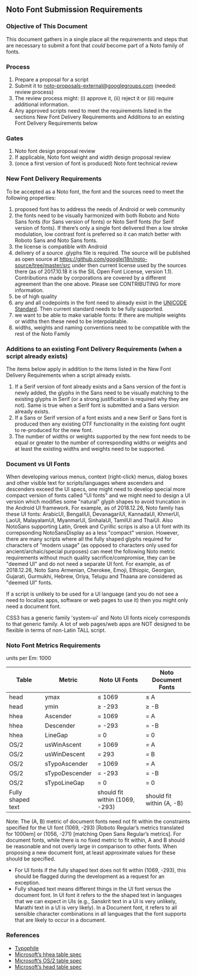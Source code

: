 ## Noto Font Submission Requirements


### Objective of This Document
This document gathers in a single place all the requirements and steps that are necessary to submit a font that *could* become part of a Noto family of fonts.


### Process
1. Prepare a proposal for a script
2. Submit it to noto-proposals-external@googlegroups.com (needed: review process)
3. The review process might: (i) approve it, (ii) reject it or (iii) require additional information.
4. Any approved scripts need to meet the requirements listed in the sections New Font Delivery Requirements and Additions to an existing Font Delivery Requirements below


### Gates
1. Noto font design proposal review
2. If applicable, Noto font weight and width design proposal review
3. (once a first version of font is produced) Noto font technical review


### New Font Delivery Requirements
To be accepted as a Noto font, the font and the sources need to meet the following properties:
1. proposed font has to address the needs of Android or web community
2. the fonts need to be visually harmonized with both Roboto and Noto Sans fonts (for Sans version of fonts) or Noto Serif fonts (for Serif version of fonts). If there’s only a single font delivered then a low stroke modulation, low contrast font is preferred so it can match better with Roboto Sans and Noto Sans fonts.
3. the license is compatible with Android
4. delivery of a source .glyphs file is required. The source will be published as open source at https://github.com/googlei18n/noto-source/tree/master/src under then current license used by the sources there (as of 2017.10.18 it is the SIL Open Font License, version 1.1). Contributions made by corporations are covered by a different agreement than the one above. Please see CONTRIBUTING for more information.
5. be of high quality
6. any and all codepoints in the font need to already exist in the [UNICODE Standard](http://www.unicode.org/versions/latest/). Then current standard needs to be fully supported.
7. we want to be able to make variable fonts: If there are multiple weights or widths then these need to be interpolatable.
8. widths, weights and naming conventions need to be compatible with the rest of the Noto Family


### Additions to an existing Font Delivery Requirements (when a script already exists)
The items below apply in addition to the items listed in the New Font Delivery Requirements when a script already exists.
1. If a Serif version of font already exists and a Sans version of the font is newly added, the glyphs in the Sans need to be visually matching to the existing glyphs in Serif (or a strong justification is required why they are not). Same is true when a Serif font is submitted and a Sans version already exists.
2. If a Sans or Serif version of a font exists and a new Serif or Sans font is produced then any existing OTF functionality in the existing font ought to re-produced for the new font.
3. The number of widths or weights supported by the new font needs to be equal or greater to the number of corresponding widths or weights and at least the existing widths and weights need to be supported.


### Document vs UI Fonts
When developing various menus, context (right-click) menus, dialog boxes and other visible text for scripts/languages where ascenders and descenders exceed the UI specs, one might need to develop special more compact version of fonts called "UI fonts" and we might need to design a UI version which modifies some "natural" glyph shapes to avoid truncation in the Android UI framework. For example, as of 2018.12.26, Noto family has these UI fonts: ArabicUI, BengaliUI, DevanagariUI, KannadaUI, KhmerUI, LaoUI, MalayalamUI, MyanmarUI, SinhalaUI, TamilUI and ThaiUI. Also NotoSans supporting Latin, Greek and Cyrillic scrips is also a UI font with its correpsonding NotoSansDisplay as a less "compact" version. However, there are many scripts where all the fully shaped glyphs required for characters of "modern usage" (as opposed to characters only used for ancient/archaic/special purposes) can meet the following Noto metric requirements without much quality sacrifice/compromise, they can be "deemed UI" and do not need a separate UI font. For example, as of 2018.12.26, Noto Sans Armenian, Cherokee, Emoji, Ethiopic, Georgian, Gujarati, Gurmukhi, Hebrew, Oriya, Telugu and Thaana are considered as "deemed UI" fonts.

If a script is unlikely to be used for a UI language (and you do not see a need to localize apps, software or web pages to use it) then you might only need a document font.

CSS3 has a generic family 'system-ui' and Noto UI fonts nicely corresponds to that generic family. A lot of web pages/web apps are NOT designed to be flexible in terms of non-Latin TALL script.


### Noto Font Metrics Requirements
units per Em: 1000

|Table|Metric|Noto UI Fonts|Noto Document Fonts|
|-----|------|-------------|-------------------|
|head|ymax|≤ 1069|≤ A|
|head|ymin|≥ -293|≥ -B|
|hhea|Ascender|= 1069|= A|
|hhea|Descender|= -293|= -B|
|hhea|LineGap|= 0|= 0|
|OS/2|usWinAscent|= 1069|= A|
|OS/2|usWinDescent|= 293|= B|
|OS/2|sTypoAscender|= 1069|= A|
|OS/2|sTypoDescender|= -293|= -B|
|OS/2|sTypoLineGap|= 0|= 0|
|Fully shaped text||should fit within (1069, -293)|should fit within (A, -B)|

Note: The (A, B) metric of document fonts need not fit within the constraints specified for the UI font (1069, -293) [Roboto Regular’s metrics translated for 1000em] or (1056, -271) [matching Open Sans Regular’s metrics]. For document fonts, while there is no fixed metric to fit within, A and B should be reasonable and not overly large in comparison to other fonts. When proposing a new document font, at least approximate values for these should be specified.


* For UI fonts if the fully shaped text does not fit within (1069, -293), this should be flagged during the development as a request for an exception.
* Fully shaped text means different things in the UI font versus the document font. In UI font it refers to the the shaped text in languages that we can expect in UIs (e.g., Sanskrit text in a UI is very unlikely, Marathi text in a UI is very likely). In a Document font, it refers to all sensible character combinations in all languages that the font supports that are likely to occur in a document.


### References
* [Typophile](https://typophile.com/node/13081)
* [Microsoft’s hhea table spec](https://www.microsoft.com/typography/otspec/hhea.htm)
* [Microsoft’s OS/2 table spec](https://docs.microsoft.com/en-us/typography/opentype/spec/os2)
* [Microsoft’s head table spec](https://docs.microsoft.com/en-us/typography/opentype/spec/head)

